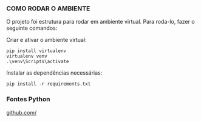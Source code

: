 ### COMO RODAR O AMBIENTE

O projeto foi estrutura para rodar em ambiente virtual.
Para roda-lo, fazer o seguinte comandos:

Criar e ativar o ambiente virtual:
```
pip install virtualenv
virtualenv venv
.\venv\Scripts\activate
```

Instalar as dependências necessárias: 
```
pip install -r requirements.txt
```

### Fontes Python
[github.com/](https://github.com/Textualize/rich)